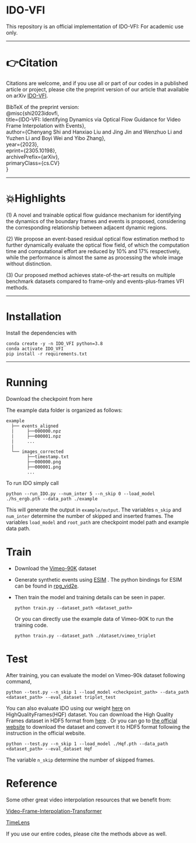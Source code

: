 # IDO-VFI
This repository is an official implementation of IDO-VFI:
For academic use only.

****
# 👉Citation   

Citations are welcome, and if you use all or part of our codes in a published article or project, please cite the preprint version of our article that available on arXiv [IDO-VFI](https://arxiv.org/abs/2305.10198).

BibTeX of the preprint version:  
@misc{shi2023idovfi,  
title={IDO-VFI: Identifying Dynamics via Optical Flow Guidance for Video Frame Interpolation with Events},  
author={Chenyang Shi and Hanxiao Liu and Jing Jin and Wenzhuo Li and Yuzhen Li and Boyi Wei and Yibo Zhang},  
year={2023},  
eprint={2305.10198},  
archivePrefix={arXiv},  
primaryClass={cs.CV}  
}

****
# 💥Highlights

(1) A novel and trainable optical flow guidance mechanism for identifying the dynamics of the boundary frames and events is proposed, considering the corresponding relationship between adjacent dynamic regions.

(2) We propose an event-based residual optical flow estimation method to further dynamically evaluate the optical flow field, of which the computation time and computational effort are reduced by 10% and 17% respectively, while the performance is almost the same as processing the whole image without distinction.

(3) Our proposed method achieves state-of-the-art results on multiple benchmark datasets compared to frame-only and events-plus-frames VFI methods.

****

# Installation

Install the dependencies with

```
conda create -y -n IDO_VFI python=3.8
conda activate IDO_VFI
pip install -r requirements.txt
```

****

# Running

Download the checkpoint from here

The example data folder is organized as follows:

```
example
  ├── events_aligned
  |		├──000000.npz
  |		├──000001.npz
  |		...
  |
  └── images_corrected
  		├──timestamp.txt
  		├──000000.png
 		├──000001.png
 		...
```

To run IDO simply call

```
python --run_IDO.py --num_inter 5 --n_skip 0 --load_model ./hs_ergb.pth --data_path ./example
```

This will generate the output in `example/output`. The variables `n_skip` and `num_inter` determine the number of skipped and inserted frames. The variables  `load_model`  and `root_path` are  checkpoint model path and example data path. 

# Train

- Download the [Vimeo-90K](http://toflow.csail.mit.edu/) dataset 
- Generate  synthetic events using [ESIM](https://rpg.ifi.uzh.ch/docs/CORL18_Rebecq.pdf) . The python bindings for ESIM can be found in [rpg_vid2e](https://github.com/uzh-rpg/rpg_vid2e). 

- Then train the model and training details can be seen in paper. 

  ```
  python train.py --dataset_path <dataset_path>
  ```

  Or you can directly use the example data of  Vimeo-90K to run the training code.

  ```
  python train.py --dataset_path ./dataset/vimeo_triplet
  ```

# Test

After training, you can evaluate the model on Vimeo-90k dataset following command,

```
python --test.py --n_skip 1 --load_model <checkpoint_path> --data_path <dataset_path> --eval_dataset triplet_test
```

You can also evaluate IDO using our weight [here](https://drive.google.com/drive/folders/10m6RNhWeaEiDbZxgMYZAAkLIeLxrUkuN?usp=share_link) on HighQualityFrames(HQF) dataset. You can download the High Quality Frames dataset in HDF5 format from [here](https://drive.google.com/drive/folders/1s5JF2Pt4lgFr_x0B3WvCRpAVOob2Y1vn?usp=sharing) . Or you can go to  [the official website](https://github.com/coco-tasks/dataset) to download the dataset and convert it to HDF5 format following the instruction in the official website. 

```
python --test.py --n_skip 1 --load_model ./Hqf.pth --data_path <dataset_path> --eval_dataset Hqf
```

The variable `n_skip` determine the number of skipped frames. 

# Reference

Some other great video interpolation resources that we benefit from:

[Video-Frame-Interpolation-Transformer](https://github.com/zhshi0816/Video-Frame-Interpolation-Transformer)

[TimeLens](https://github.com/uzh-rpg/rpg_timelens)

If you use our entire codes, please cite the methods above as well.
